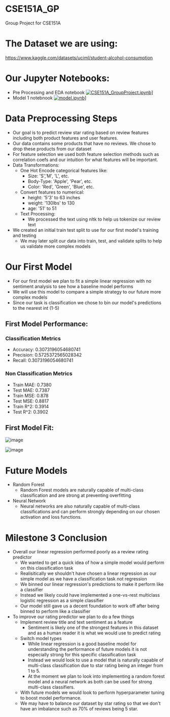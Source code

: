 # CSE151A_GP
Group Project for CSE151A
 
# The Dataset we are using:
https://www.kaggle.com/datasets/uciml/student-alcohol-consumption

# Our Jupyter Notebooks:
- Pre Processing and EDA notebook
[![CSE151A_GroupProject.ipynb](https://colab.research.google.com/assets/colab-badge.svg)](https://colab.research.google.com/github/OrenKGit/CSE151A_GP/blob/main/CSE151A_GroupProject.ipynb)]
- Model 1 notebnook
[![model.ipynb](https://colab.research.google.com/assets/colab-badge.svg)](https://colab.research.google.com/github/OrenKGit/CSE151A_GP/blob/main/model.ipynb)]

# Data Preprocessing Steps
- Our goal is to predict review star rating based on review features including both product features and user features.
- Our data contains some products that have no reviews. We chose to drop these products from our dataset
- For feature selection we used both feature selection methods such as correlation coefs and our intuition for what features will be important.
- Data Transformations:
  - One Hot Encode categorical features like:
    - Size: 'S','M', 'L', etc.
    - Body-Type: 'Apple', 'Pear', etc.
    - Color: 'Red', 'Green', 'Blue', etc.
  - Convert features to numerical:
    - height: '5'3' to 63 inches
    - weight: '130lbs' to 130
    - age: '51' to 51
  - Text Processing:
    - We processed the text using nltk to help us tokenize our review text
 - We created an initial train test split to use for our first model's training and testing
    - We may later split our data into train, test, and validate splits to help us validate more complex models
   
# Our First Model
- For our first model we plan to fit a simple linear regression with no sentiment analysis to see how a baseline model performs
- We will use this model to compare a simple strategy to our future more complex models
- Since our task is classification we chose to bin our model's predictions to the nearest int (1-5)

## First Model Performance:
### Classification Metrics
  - Accuracy: 0.3073196054680741
  - Precision: 0.5725372565028342
  - Recall: 0.3073196054680741

### Non Classification Metrics
  - Train MAE: 0.7380
  - Test MAE: 0.7387
  - Train MSE: 0.878
  - Test MSE: 0.8817
  - Train R^2: 0.3914
  - Test R^2: 0.3902

## First Model Fit:

![image](https://github.com/OrenKGit/CSE151A_GP/assets/91357838/f5bd7752-dcb6-435d-a2da-3e7b65baaaa9)

![image](https://github.com/OrenKGit/CSE151A_GP/assets/91357838/b5fe68a1-75d8-47a2-948d-d2b1e97cc0f5)

# Future Models
- Random Forest
  - Random Forest models are naturally capable of multi-class classification and are strong at preventing overfitting
- Neural Network
  - Neural networks are also naturally capable of multi-class classifications and can perform strongly depending on our chosen activation and loss functions.
 
# Milestone 3 Conclusion
- Overall our linear regression performed poorly as a review rating predictor
  - We wanted to get a quick idea of how a simple model would perform on this classification task
  - Realisitically we shouldn't have chosen a linear regression as our simple model as we have a classification task not regression
  - We binned our linear regression's predictions to make it perform like a classifier
  - Instead we likely could have implemented a one-vs-rest multiclass logistic regression as a simple classifier
  - Our model still gave us a decent foundation to work off after being binned to perform like a classifier
- To improve our rating predictor we plan to do a few things
  - Implement review title and text sentiment as a feature
    - Sentiment is likely one of the strongest features in this dataset and as a human reader it is what we would use to predict rating
  - Switch model types
    - While linear regression is a good baseline model for understanding the performance of future models it is not especially strong for this specific classification task
    - Instead we would look to use a model that is naturally capable of multi-class classification due to star rating being an integer from 1 to 5.
    - At the moment we plan to look into implementing a random forest model and a neural network as both can be used for strong multi-class classifiers.
  - With future models we would look to perform hyperparameter tuning to boost model performance.
  - We may have to balance our dataset by star rating so that we don't have an imbalance such as 70% of reviews being 5 star.
